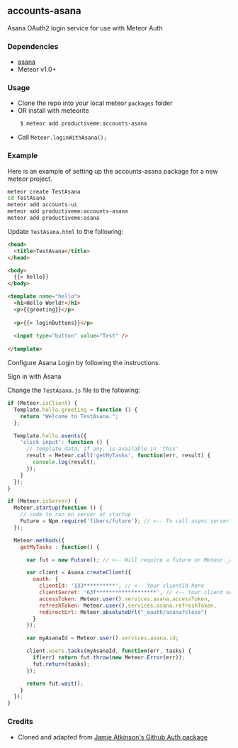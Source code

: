 ## accounts-asana

Asana OAuth2 login service for use with Meteor Auth

### Dependencies

* [asana](https://github.com/productiveme/asana)
* Meteor v1.0+

### Usage

* Clone the repo into your local meteor `packages` folder
* OR install with meteorite

``` bash
	$ meteor add productiveme:accounts-asana
```

* Call `Meteor.loginWithAsana();`


### Example

Here is an example of setting up the accounts-asana package for a new meteor project.

```bash
meteor create TestAsana
cd TestAsana
meteor add accounts-ui
meteor add productiveme:accounts-asana
meteor add productiveme:asana
```
Update `TestAsana.html` to the following:

```html
<head>
  <title>TestAsana</title>
</head>

<body>
  {{> hello}}
</body>

<template name="hello">
  <h1>Hello World!</h1>
  <p>{{greeting}}</p>
  
  <p>{{> loginButtons}}</p>
  
  <input type="button" value="Test" />
  
</template>
```

Configure Asana Login by following the instructions.

Sign in with Asana

Change the `TestAsana.js` file to the following:

```javascript
if (Meteor.isClient) {
  Template.hello.greeting = function () {
    return "Welcome to TestAsana.";
  };

  Template.hello.events({
    'click input': function () {
      // template data, if any, is available in 'this'
      result = Meteor.call('getMyTasks', function(err, result) {
        console.log(result);
      });
    }
  });
}

if (Meteor.isServer) {
  Meteor.startup(function () {
    // code to run on server at startup
    Future = Npm.require('fibers/future'); // <-- To call async server methods
  });

  Meteor.methods({
    getMyTasks : function() {

      var fut = new Future(); // <-- Will require a future or Meteor._wrapAsync since it will make an async call

      var client = Asana.createClient({
        oauth: {
          clientId: '133**********', // <-- Your clientId here
          clientSecret: '63f*******************', // <-- Your client secret
          accessToken: Meteor.user().services.asana.accessToken,
          refreshToken: Meteor.user().services.asana.refreshToken,
          redirectUrl: Meteor.absoluteUrl("_oauth/asana?close")
        }
      });

      var myAsanaId = Meteor.user().services.asana.id;

      client.users.tasks(myAsanaId, function(err, tasks) {
        if(err) return fut.throw(new Meteor.Error(err));
        fut.return(tasks);
      });

      return fut.wait();
    }
  });
}

```

### Credits

* Cloned and adapted from [Jamie Atkinson's Github Auth package](https://github.com/Jabbslad/accounts-github)
